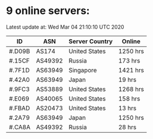 # 9 online servers:

Latest update at: Wed Mar 04 21:10:10 UTC 2020

| ID | ASN | Server Country | Online |
| -- | --- | -------------- | ------ |
| #.D09B | AS174 | United States | 1250 hrs |
| #.15CF | AS49392 | Russia | 173 hrs |
| #.7F1D | AS63949 | Singapore | 1421 hrs |
| #.42A0 | AS63949 | Japan | 19 hrs |
| #.9FC3 | AS53889 | United States | 1268 hrs |
| #.E069 | AS40065 | United States | 158 hrs |
| #.FBAD | AS20473 | United States | 13 hrs |
| #.2A79 | AS63949 | Japan | 1250 hrs |
| #.CA8A | AS49392 | Russia | 28 hrs |

